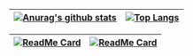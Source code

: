 | [![Anurag's github stats](https://github-readme-stats.vercel.app/api?username=LucasCostakt&count_private=true&show_icons=true&theme=ayu-mirage)](https://github.com/anuraghazra/github-readme-stats)   | [![Top Langs](https://github-readme-stats.vercel.app/api/top-langs/?username=LucasCostakt&layout=compact&count_private=true&show_icons=true&theme=ayu-mirage)]() |
|---|---|

|[![ReadMe Card](https://github-readme-stats.vercel.app/api/pin/?username=LucasCostakt&repo=Pagamentos&show_icons=true&theme=ayu-mirage)](https://github.com/LucasCostakt/Pagamentos) | [![ReadMe Card](https://github-readme-stats.vercel.app/api/pin/?username=LucasCostakt&repo=MelhorDestino-Dijkstra&show_icons=true&theme=ayu-mirage)](https://github.com/LucasCostakt/MelhorDestino-Dijkstra) | 
|---|---|


